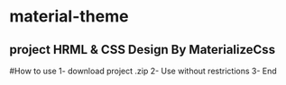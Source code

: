 # material-theme
## project HRML &amp; CSS Design By MaterializeCss

#How to use
1- download project .zip
2- Use without restrictions
3- End
